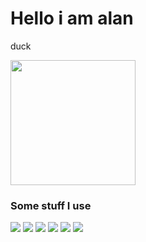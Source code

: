 # Hello i am alan


duck
<p>
<img src="https://hips.hearstapps.com/hmg-prod.s3.amazonaws.com/images/how-to-keep-ducks-call-ducks-1615457181.jpg" width="200px">
</p>

### Some stuff I use
![](https://img.shields.io/badge/Arch-gray?style=flat&logo=Arch%20Linux&label=OS&color=FFF0F5)
![](https://img.shields.io/badge/Alacritty-gray?style=flat&logo=alacritty&label=Terminal&color=FAEBD7)
![](https://img.shields.io/badge/Py-gray?style=flat&logo=python&label=Lang&color=F0FFF0)
![](https://img.shields.io/badge/Rust-gray?style=flat&logo=rust&label=Lang&color=F0FFF0)
![](https://img.shields.io/badge/VS-gray?style=flat&logo=visualstudiocode&label=Editor&color=F0F8FF)
![](https://img.shields.io/badge/Atom-gray?style=flat&logo=atom&label=Editor&color=FFF0F5)
